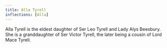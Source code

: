 ```yaml
---
title: Alla Tyrell
inflections: [Alla]
---
```


Alla Tyrell is the eldest daughter of Ser Leo Tyrell and Lady Alys Beesbury. She is a granddaughter of Ser Victor Tyrell, the later being a cousin of Lord Mace Tyrell.



